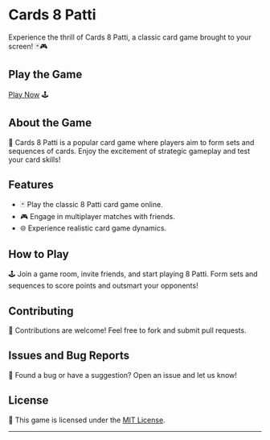 # Cards 8 Patti

Experience the thrill of Cards 8 Patti, a classic card game brought to your screen! 🃏🎮

## Play the Game

[Play Now](https://aryan0-1maurya.github.io/cards-8-patti/) 🕹️

## About the Game

📜 Cards 8 Patti is a popular card game where players aim to form sets and sequences of cards. Enjoy the excitement of strategic gameplay and test your card skills!

## Features

- 🃏 Play the classic 8 Patti card game online.
- 🎮 Engage in multiplayer matches with friends.
- 🌐 Experience realistic card game dynamics.

## How to Play

🕹️ Join a game room, invite friends, and start playing 8 Patti. Form sets and sequences to score points and outsmart your opponents!

## Contributing

🤝 Contributions are welcome! Feel free to fork and submit pull requests.

## Issues and Bug Reports

🐛 Found a bug or have a suggestion? Open an issue and let us know!

## License

📄 This game is licensed under the [MIT License](LICENSE).

---
